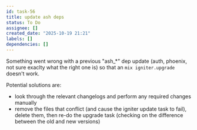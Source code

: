 ```yaml
---
id: task-56
title: update ash deps
status: To Do
assignee: []
created_date: "2025-10-19 21:21"
labels: []
dependencies: []
---
```


Something went wrong with a previous "ash\_\*" dep update (auth, phoenix, not
sure exaclty what the right one is) so that an `mix igniter.upgrade` doesn't
work.

Potential solutions are:

- look through the relevant changelogs and perform any required changes manually
- remove the files that conflict (and cause the igniter update task to fail),
  delete them, then re-do the upgrade task (checking on the difference between
  the old and new versions)
